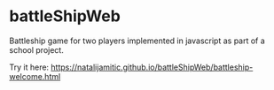 # battleShipWeb

Battleship game for two players implemented in javascript as part of a school project.



Try it here: 
https://natalijamitic.github.io/battleShipWeb/battleship-welcome.html
